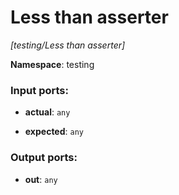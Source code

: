 # Less than asserter

_[testing/Less than asserter]_

__Namespace__: testing

### Input ports:

* __actual__: ` any `


* __expected__: ` any `

### Output ports:

* __out__: ` any `

